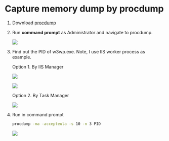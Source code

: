 # Capture memory dump by procdump
1. Download [procdump](https://learn.microsoft.com/en-us/sysinternals/downloads/procdump)

1. Run **command prompt** as Administrator and navigate to procdump.

    ![](/Dump/image/ManualDump1.png)

1. Find out the PID of w3wp.exe. Note, I use IIS worker process as example.

    Option 1. By IIS Manager

    ![](/Dump/image/ManualDump2.png)
    
    ![](/Dump/image/ManualDump4.png)

    Option 2. By Task Manager

    ![](/Dump/image/ManualDump3.png)
1. Run in command prompt
    ```bash
    procdump -ma -accepteula -s 10 -n 3 PID
    ```
    ![](/Dump/image/ManualDump5.png)